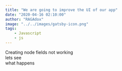 ```yaml
---
title: "We are going to improve the UI of our app"
date: "2020-04-16 02:10:00"
author: "RAGAdox"
image: "../../images/gatsby-icon.png"
tags:
    - Javascript
    - js
---
```


Creating node fields not working   
lets see   
what happens
